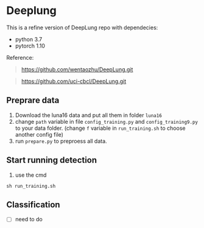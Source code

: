  #
 # Deeplung 
 This is a refine version of DeepLung repo with dependecies:
 * python 3.7
 * pytorch 1.10
 
 Reference: 
 > https://github.com/wentaozhu/DeepLung.git
 
 > https://github.com/uci-cbcl/DeepLung.git
 
 ## Preprare data
 1. Download the luna16 data and put all them in folder `luna16`
 2. change `path` variable in file `config_training.py` and `config_training9.py` to your data folder. (change `f` variable in `run_training.sh` to choose another config file)
 3. run `prepare.py` to preproess all data.

## Start running detection
1. use the cmd
```
sh run_training.sh 
```

## Classification 
- [ ] need to do